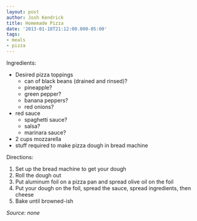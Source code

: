 ```yaml
---
layout: post
author: Josh Kendrick
title: Homemade Pizza
date: '2013-01-18T21:12:00.000-05:00'
tags:
- meals
- pizza
---
```


Ingredients:
* Desired pizza toppings
   * can of black beans (drained and rinsed)?
   * pineapple?
   * green pepper?
   * banana peppers?
   * red onions?
* red sauce
   * spaghetti sauce?
   * salsa?
   * marinara sauce?
* 2 cups mozzarella
* stuff required to make pizza dough in bread machine

Directions:
1. Set up the bread machine to get your dough
2. Roll the dough out
3. Put aluminum foil on a pizza pan and spread olive oil on the foil
4. Put your dough on the foil, spread the sauce, spread ingredients, then cheese
5. Bake until browned-ish

*Source: none*